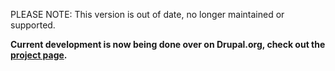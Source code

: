 PLEASE NOTE: This version is out of date, no longer maintained or supported.

**Current development is now being done over on Drupal.org, check out the [project page](http://drupal.org/project/headjs).**
